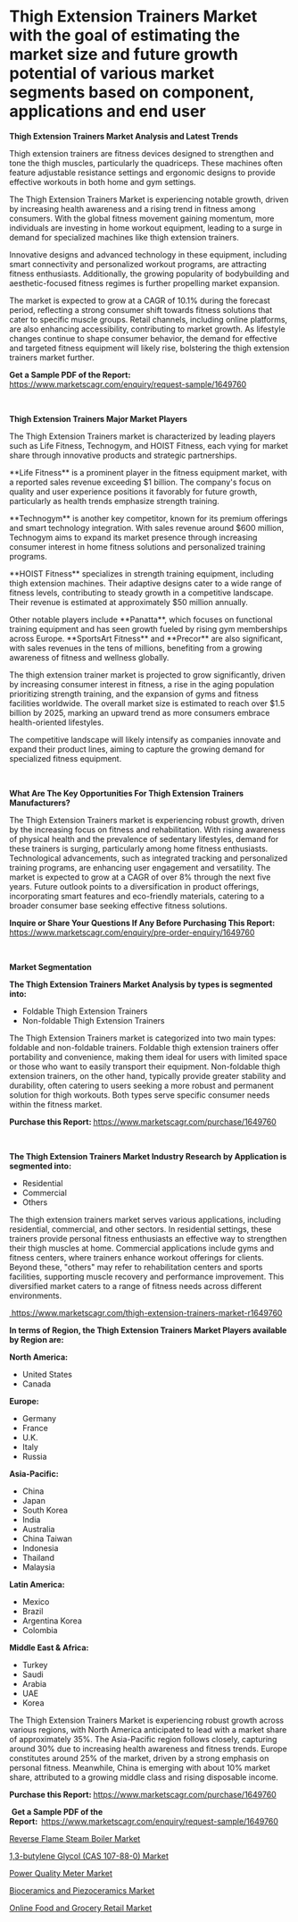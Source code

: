 <p><h1>Thigh Extension Trainers Market with the goal of estimating the market size and future growth potential of various market segments based on component, applications and end user</h1></p><p><strong>Thigh Extension Trainers Market Analysis and Latest Trends</strong></p>
<p><p>Thigh extension trainers are fitness devices designed to strengthen and tone the thigh muscles, particularly the quadriceps. These machines often feature adjustable resistance settings and ergonomic designs to provide effective workouts in both home and gym settings. </p><p>The Thigh Extension Trainers Market is experiencing notable growth, driven by increasing health awareness and a rising trend in fitness among consumers. With the global fitness movement gaining momentum, more individuals are investing in home workout equipment, leading to a surge in demand for specialized machines like thigh extension trainers. </p><p>Innovative designs and advanced technology in these equipment, including smart connectivity and personalized workout programs, are attracting fitness enthusiasts. Additionally, the growing popularity of bodybuilding and aesthetic-focused fitness regimes is further propelling market expansion. </p><p>The market is expected to grow at a CAGR of 10.1% during the forecast period, reflecting a strong consumer shift towards fitness solutions that cater to specific muscle groups. Retail channels, including online platforms, are also enhancing accessibility, contributing to market growth. As lifestyle changes continue to shape consumer behavior, the demand for effective and targeted fitness equipment will likely rise, bolstering the thigh extension trainers market further.</p></p>
<p><strong>Get a Sample PDF of the Report:&nbsp;</strong> <a href="https://www.marketscagr.com/enquiry/request-sample/1649760?utm_campaign=2014&utm_medium=2&utm_source=Github&utm_content=ia&utm_term=06012025&utm_id=thigh-extension-trainers">https://www.marketscagr.com/enquiry/request-sample/1649760</a></p>
<p>&nbsp;</p>
<p><strong>Thigh Extension Trainers Major Market Players</strong></p>
<p><p>The Thigh Extension Trainers market is characterized by leading players such as Life Fitness, Technogym, and HOIST Fitness, each vying for market share through innovative products and strategic partnerships. </p><p>**Life Fitness** is a prominent player in the fitness equipment market, with a reported sales revenue exceeding $1 billion. The company's focus on quality and user experience positions it favorably for future growth, particularly as health trends emphasize strength training. </p><p>**Technogym** is another key competitor, known for its premium offerings and smart technology integration. With sales revenue around $600 million, Technogym aims to expand its market presence through increasing consumer interest in home fitness solutions and personalized training programs.</p><p>**HOIST Fitness** specializes in strength training equipment, including thigh extension machines. Their adaptive designs cater to a wide range of fitness levels, contributing to steady growth in a competitive landscape. Their revenue is estimated at approximately $50 million annually.</p><p>Other notable players include **Panatta**, which focuses on functional training equipment and has seen growth fueled by rising gym memberships across Europe. **SportsArt Fitness** and **Precor** are also significant, with sales revenues in the tens of millions, benefiting from a growing awareness of fitness and wellness globally.</p><p>The thigh extension trainer market is projected to grow significantly, driven by increasing consumer interest in fitness, a rise in the aging population prioritizing strength training, and the expansion of gyms and fitness facilities worldwide. The overall market size is estimated to reach over $1.5 billion by 2025, marking an upward trend as more consumers embrace health-oriented lifestyles. </p><p>The competitive landscape will likely intensify as companies innovate and expand their product lines, aiming to capture the growing demand for specialized fitness equipment.</p></p>
<p>&nbsp;</p>
<p><strong>What Are The Key Opportunities For Thigh Extension Trainers Manufacturers?</strong></p>
<p><p>The Thigh Extension Trainers market is experiencing robust growth, driven by the increasing focus on fitness and rehabilitation. With rising awareness of physical health and the prevalence of sedentary lifestyles, demand for these trainers is surging, particularly among home fitness enthusiasts. Technological advancements, such as integrated tracking and personalized training programs, are enhancing user engagement and versatility. The market is expected to grow at a CAGR of over 8% through the next five years. Future outlook points to a diversification in product offerings, incorporating smart features and eco-friendly materials, catering to a broader consumer base seeking effective fitness solutions.</p></p>
<p><strong>Inquire or Share Your Questions If Any Before Purchasing This Report:</strong> <a href="https://www.marketscagr.com/enquiry/pre-order-enquiry/1649760?utm_campaign=2014&utm_medium=2&utm_source=Github&utm_content=ia&utm_term=06012025&utm_id=thigh-extension-trainers">https://www.marketscagr.com/enquiry/pre-order-enquiry/1649760</a></p>
<p>&nbsp;</p>
<p><strong>Market Segmentation</strong></p>
<p><strong>The Thigh Extension Trainers Market Analysis by types is segmented into:</strong></p>
<p><ul><li>Foldable Thigh Extension Trainers</li><li>Non-foldable Thigh Extension Trainers</li></ul></p>
<p><p>The Thigh Extension Trainers market is categorized into two main types: foldable and non-foldable trainers. Foldable thigh extension trainers offer portability and convenience, making them ideal for users with limited space or those who want to easily transport their equipment. Non-foldable thigh extension trainers, on the other hand, typically provide greater stability and durability, often catering to users seeking a more robust and permanent solution for thigh workouts. Both types serve specific consumer needs within the fitness market.</p></p>
<p><strong>Purchase this Report:&nbsp;</strong><a href="https://www.marketscagr.com/purchase/1649760?utm_campaign=2014&utm_medium=2&utm_source=Github&utm_content=ia&utm_term=06012025&utm_id=thigh-extension-trainers">https://www.marketscagr.com/purchase/1649760</a></p>
<p>&nbsp;</p>
<p><strong>The Thigh Extension Trainers Market Industry Research by Application is segmented into:</strong></p>
<p><ul><li>Residential</li><li>Commercial</li><li>Others</li></ul></p>
<p><p>The thigh extension trainers market serves various applications, including residential, commercial, and other sectors. In residential settings, these trainers provide personal fitness enthusiasts an effective way to strengthen their thigh muscles at home. Commercial applications include gyms and fitness centers, where trainers enhance workout offerings for clients. Beyond these, "others" may refer to rehabilitation centers and sports facilities, supporting muscle recovery and performance improvement. This diversified market caters to a range of fitness needs across different environments.</p></p>
<p><a href="https://www.marketscagr.com/thigh-extension-trainers-market-r1649760?utm_campaign=2014&utm_medium=2&utm_source=Github&utm_content=ia&utm_term=06012025&utm_id=thigh-extension-trainers">&nbsp;https://www.marketscagr.com/thigh-extension-trainers-market-r1649760</a></p>
<p><strong>In terms of Region, the Thigh Extension Trainers Market Players available by Region are:</strong></p>
<p>
    <p> <strong> North America: </strong>
        <ul>
            <li>United States</li>
            <li>Canada</li>
        </ul>
        </p> 
    <p> <strong> Europe: </strong>
        <ul>
            <li>Germany</li>
            <li>France</li>
            <li>U.K.</li>
            <li>Italy</li>
            <li>Russia</li>
        </ul>
        </p> 
    <p> <strong> Asia-Pacific: </strong>
        <ul>
            <li>China</li>
            <li>Japan</li>
            <li>South Korea</li>
            <li>India</li>
            <li>Australia</li>
            <li>China Taiwan</li>
            <li>Indonesia</li>
            <li>Thailand</li>
            <li>Malaysia</li>
        </ul>
        </p> 
    <p> <strong> Latin America: </strong>
        <ul>
            <li>Mexico</li>
            <li>Brazil</li>
            <li>Argentina Korea</li>
            <li>Colombia</li>
        </ul>
        </p> 
    <p> <strong> Middle East & Africa: </strong>
        <ul>
            <li>Turkey</li>
            <li>Saudi</li>
            <li>Arabia</li>
            <li>UAE</li>
            <li>Korea</li>
        </ul>
    </p>
    </p>
<p><p>The Thigh Extension Trainers Market is experiencing robust growth across various regions, with North America anticipated to lead with a market share of approximately 35%. The Asia-Pacific region follows closely, capturing around 30% due to increasing health awareness and fitness trends. Europe constitutes around 25% of the market, driven by a strong emphasis on personal fitness. Meanwhile, China is emerging with about 10% market share, attributed to a growing middle class and rising disposable income.</p></p>
<p><strong>Purchase this Report: </strong><a href="https://www.marketscagr.com/purchase/1649760?utm_campaign=2014&utm_medium=2&utm_source=Github&utm_content=ia&utm_term=06012025&utm_id=thigh-extension-trainers">https://www.marketscagr.com/purchase/1649760</a></p>
<p>&nbsp;<strong>Get a Sample PDF of the Report:&nbsp;&nbsp;</strong><a href="https://www.marketscagr.com/enquiry/request-sample/1649760?utm_campaign=2014&utm_medium=2&utm_source=Github&utm_content=ia&utm_term=06012025&utm_id=thigh-extension-trainers">https://www.marketscagr.com/enquiry/request-sample/1649760</a></p>
<p><strong></strong></p>
<p><p><a href="https://www.linkedin.com/pulse/projected-cagr-148-reverse-flame-steam-boiler-market-analysis-68tnc?utm_campaign=2014&utm_medium=2&utm_source=Github&utm_content=ia&utm_term=06012025&utm_id=thigh-extension-trainers">Reverse Flame Steam Boiler Market</a></p><p><a href="https://www.linkedin.com/pulse/13-butylene-glycol-cas-107-88-0-market-size-analysis-2025-isgrc?utm_campaign=2014&utm_medium=2&utm_source=Github&utm_content=ia&utm_term=06012025&utm_id=thigh-extension-trainers">1,3-butylene Glycol (CAS 107-88-0) Market</a></p><p><a href="https://www.linkedin.com/pulse/comprehensive-overview-power-quality-meter-market-projected-siznc?utm_campaign=2014&utm_medium=2&utm_source=Github&utm_content=ia&utm_term=06012025&utm_id=thigh-extension-trainers">Power Quality Meter Market</a></p><p><a href="https://www.linkedin.com/pulse/market-insights-bioceramics-piezoceramics-sector-2025-2032-expected-bcfif?utm_campaign=2014&utm_medium=2&utm_source=Github&utm_content=ia&utm_term=06012025&utm_id=thigh-extension-trainers">Bioceramics and Piezoceramics Market</a></p><p><a href="https://github.com/YashRP12/Market-Research-Report-List-6/blob/main/online-food-and-grocery-retail-market.md?utm_campaign=2014&utm_medium=2&utm_source=Github&utm_content=ia&utm_term=06012025&utm_id=thigh-extension-trainers">Online Food and Grocery Retail Market</a></p></p>